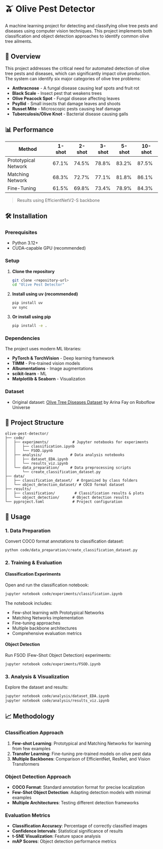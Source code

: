 # 🫒 Olive Pest Detector

A machine learning project for detecting and classifying olive tree pests and diseases using computer vision techniques. This project implements both classification and object detection approaches to identify common olive tree ailments.

## 🎯 Overview

This project addresses the critical need for automated detection of olive tree pests and diseases, which can significantly impact olive production. The system can identify six major categories of olive tree problems:

- **Anthracnose** - A fungal disease causing leaf spots and fruit rot
- **Black Scale** - Insect pest that weakens trees
- **Olive Peacock Spot** - Fungal disease affecting leaves
- **Psyllid** - Small insects that damage leaves and shoots
- **Russet Mite** - Microscopic pests causing leaf damage
- **Tuberculosis/Olive Knot** - Bacterial disease causing galls

## 📊 Performance

| Method | 1-shot | 2-shot | 3-shot | 5-shot | 10-shot |
|--------|--------|--------|--------|--------|---------|
| Prototypical Network | 67.1% | 74.5% | 78.8% | 83.2% | 87.5% |
| Matching Network | 68.3% | 72.7% | 77.1% | 81.8% | 86.1% |
| Fine-Tuning | 61.5% | 69.8% | 73.4% | 78.9% | 84.3% |

> Results using EfficientNetV2-S backbone

## 🛠️ Installation

### Prerequisites

- Python 3.12+
- CUDA-capable GPU (recommended)

### Setup

1. **Clone the repository**

   ```bash
   git clone <repository-url>
   cd "Olive Pest Detector"
   ```

2. **Install using uv (recommended)**

   ```bash
   pip install uv
   uv sync
   ```

3. **Or install using pip**

   ```bash
   pip install -e .
   ```

### Dependencies

The project uses modern ML libraries:

- **PyTorch & TorchVision** - Deep learning framework
- **TIMM** - Pre-trained vision models
- **Albumentations** - Image augmentations
- **scikit-learn** - ML
- **Matplotlib & Seaborn** - Visualization

### Dataset

- Original dataset: [Olive Tree Diseases Dataset](https://universe.roboflow.com/arina-fay/olive-tree-diseases) by Arina Fay on Roboflow Universe

## 📁 Project Structure

```text
olive-pest-detector/
├── code/
│   ├── experiments/           # Jupyter notebooks for experiments
│   │   ├── classification.ipynb
│   │   └── FSOD.ipynb
│   ├── analysis/             # Data analysis notebooks
│   │   ├── dataset_EDA.ipynb
│   │   └── results_viz.ipynb
│   └── data_preparation/     # Data preprocessing scripts
│       └── create_classification_dataset.py
├── data/
│   ├── classification_dataset/  # Organized by class folders
│   └── object_detection_dataset/ # COCO format dataset
├── results/
│   ├── classification/         # Classification results & plots
│   └── object_detection/      # Object detection results
└── pyproject.toml             # Project configuration
```

## 🔬 Usage

### 1. Data Preparation

Convert COCO format annotations to classification dataset:

```bash
python code/data_preparation/create_classification_dataset.py
```

### 2. Training & Evaluation

#### Classification Experiments

Open and run the classification notebook:

```bash
jupyter notebook code/experiments/classification.ipynb
```

The notebook includes:

- Few-shot learning with Prototypical Networks
- Matching Networks implementation
- Fine-tuning approaches
- Multiple backbone architectures
- Comprehensive evaluation metrics

#### Object Detection

Run FSOD (Few-Shot Object Detection) experiments:

```bash
jupyter notebook code/experiments/FSOD.ipynb
```

### 3. Analysis & Visualization

Explore the dataset and results:

```bash
jupyter notebook code/analysis/dataset_EDA.ipynb
jupyter notebook code/analysis/results_viz.ipynb
```

## 📈 Methodology

### Classification Approach

1. **Few-shot Learning**: Prototypical and Matching Networks for learning from few examples
2. **Transfer Learning**: Fine-tuning pre-trained models on olive pest data
3. **Multiple Backbones**: Comparison of EfficientNet, ResNet, and Vision Transformers

### Object Detection Approach

- **COCO Format**: Standard annotation format for precise localization
- **Few-Shot Object Detection**: Adapting detection models with minimal examples
- **Multiple Architectures**: Testing different detection frameworks

### Evaluation Metrics

- **Classification Accuracy**: Percentage of correctly classified images
- **Confidence Intervals**: Statistical significance of results
- **t-SNE Visualization**: Feature space analysis
- **mAP Scores**: Object detection performance metrics
